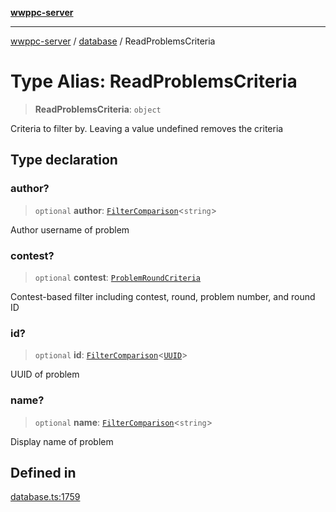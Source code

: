 [**wwppc-server**](../../README.md)

***

[wwppc-server](../../modules.md) / [database](../README.md) / ReadProblemsCriteria

# Type Alias: ReadProblemsCriteria

> **ReadProblemsCriteria**: `object`

Criteria to filter by. Leaving a value undefined removes the criteria

## Type declaration

### author?

> `optional` **author**: [`FilterComparison`](../../util/type-aliases/FilterComparison.md)\<`string`\>

Author username of problem

### contest?

> `optional` **contest**: [`ProblemRoundCriteria`](ProblemRoundCriteria.md)

Contest-based filter including contest, round, problem number, and round ID

### id?

> `optional` **id**: [`FilterComparison`](../../util/type-aliases/FilterComparison.md)\<[`UUID`](../../util/type-aliases/UUID.md)\>

UUID of problem

### name?

> `optional` **name**: [`FilterComparison`](../../util/type-aliases/FilterComparison.md)\<`string`\>

Display name of problem

## Defined in

[database.ts:1759](https://github.com/WWPPC/WWPPC-server/blob/240fd8d39aa7a9e87385634bffd25137bc757d0a/src/database.ts#L1759)
